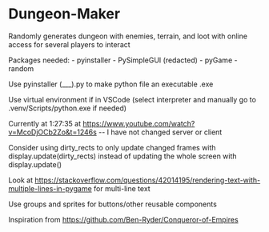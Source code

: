 # Dungeon-Maker
Randomly generates dungeon with enemies, terrain, and loot with online access for several players to interact


Packages needed:
    - pyinstaller
    - PySimpleGUI (redacted)
    - pyGame
    - random

Use pyinstaller (___).py to make python file an executable .exe

Use virtual environment if in VSCode (select interpreter and manually go to .venv/Scripts/python.exe if needed)

Currently at 1:27:35 at https://www.youtube.com/watch?v=McoDjOCb2Zo&t=1246s -- I have not changed server or client

Consider using dirty_rects to only update changed frames with display.update(dirty_rects) instead of updating the whole screen with display.update()

Look at https://stackoverflow.com/questions/42014195/rendering-text-with-multiple-lines-in-pygame for multi-line text

Use groups and sprites for buttons/other reusable components

Inspiration from https://github.com/Ben-Ryder/Conqueror-of-Empires
